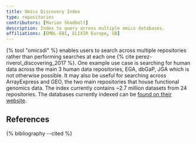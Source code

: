 ```yaml
---
title: Omics Discovery Index
type: repositories
contributors: [Marion Shadbolt]
description: Index to query across multiple omics databases.
affiliations: [EMBL-EBI, ELIXIR Europe, GB]
---
```


{% tool "omicsdi" %} enables users to search across multiple repositories rather than performing searches at each one {% cite perez-riverol_discovering_2017 %}. One example use case is searching for human data across the main 3 human data repositories, EGA, dbGaP, JGA which is not otherwise possible. It may also be useful for searching across ArrayExpress and GEO, the two main repositories that house functional genomics data. The index currently contains ~2.7 million datasets from 24 repositories. The databases currently indexed can be [found on their website](https://www.omicsdi.org/database).

## References

{% bibliography --cited %}